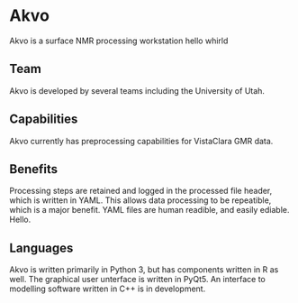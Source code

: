 
# Akvo 
Akvo is a surface NMR processing workstation
hello whirld 

## Team 
Akvo is developed by several teams including the University of Utah.

## Capabilities 
Akvo currently has preprocessing capabilities for VistaClara GMR data. 

## Benefits 
Processing steps are retained and logged in the processed file header, which is written in YAML. 
This allows data processing to be repeatible, which is a major benefit. 
YAML files are human readible, and easily ediable. Hello. 
## Languages
Akvo is written primarily in Python 3, but has components written in R as well. The graphical user unterface is written in PyQt5.  An interface to modelling software written in C++ is in development. 

